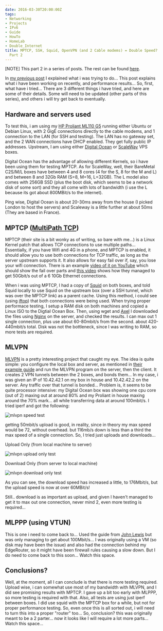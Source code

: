 ```yaml
---
date: 2016-03-30T20:00:00Z
tags:
- Networking
- Projects
- IPv6
- Guide
- HowTo
- HomeLab
- Double_Internet
title: MPTCP, SSH, Squid, OpenVPN (and 2 Cable modems) = Double Speed? Not quite...
  Part 2
---
```


[NOTE] This part 2 in a series of posts. The rest can be found [here](https://www.tiernanotoole.ie/tag/Double_Internet/).


In [my previous post][1] I explained what i was trying to do... This post explains what i have been working on recently, and performance results...
So, first, what have i tried... There are 3 different things i have tried, and here are some of their details. Some will need to be updated (other parts of this series), and others i will try get back to eventually.

## Hardware and servers used
To test this, i am using my [HP Proliant ML110 G5][8] running either Ubuntu or Debian Linux, with 2 GigE connections directly to the cable modems, and 1 connection to the LAN (for SSH and testing). The LAN has no gateway set, and the 2 WAN connections have DHCP enabled. They get fully public IP addresses. Upstream, I am using either [Digital Ocean][9] or [ScaleWay][10] VPS boxes.

Digital Ocean has the advantage of allowing different Kernels, so i have been using them for testing MPTCP. As for ScaleWay, well, their BareMetal C2S/M/L boxes have between 4 and 8 cores (4 for the S, 8 for the M and L) and between 8 and 32Gb RAM (S=8, M=16, L=32GB). The L model also comes with 256GB SSD (plus the boot disk, which seems to be a network disk of some sort) and they all come with lots of bandwidth (i use the L because its got about 800MBit/s to the internet).

Ping wise, Digital Ocean is about 20-30ms away from the house (I picked London to host the servers) and Scaleway is a little further at about 50ms (They are based in France).

## MPTCP ([MultiPath TCP][5])
MPTCP (their site is a bit wonky as of writing, so bare with me...) is a Linux Kernel patch that allows TCP connections to use multiple paths... Essentially, if you have Wifi and 4G in a phone, and MPTCP is enabled, it should allow you to use both connections for TCP traffic, as long as the server upstream supports it. It also allows for easy fail over if, say, you lose your wifi connection. There is an example [video of it on YouTube][6] which should show the fail over parts and [this video][7] shows how they managed to get 50Gbit/s out of a 6 10Gb Ethernet connections.

When i was using MPTCP, I had a copy of [Squid][11] on both boxes, and told Squid locally to use Squid on the upstream box (over a SSH tunnel, which was over the MPTCP link) as a parent cache. Using this method, i could see (using [iftop][12]) that both connections were being used. When trying proper performace testing, I setup a RAM disk on both machines and copied a Linux ISO to the Digtial Ocean Box. Then, using wget and [Axel][13] I downloaded the files using [Nginx][14] on the server, and checked the results. I can max out 1 single connection, plus use about 60-80mbit/s from the second. about 420-440mbit/s total. Disk was not the bottleneck, since I was writing to RAM, so more tests are required.

## MLVPN
[MLVPN][4] is a pretty interesting project that caught my eye. The idea is quite simple: you configure the local box and server, as mentioned in [their example guide][17] and run the MLVPN program on the server, then the client. It creates 2 VPN tunnels between the 2 boxes, and bonds them... In my case, i was given an IP of 10.42.42.1 on my box in house and 10.42.42.2 on the server. Any traffic over that tunnel is bonded... Problem is, it seems to be quite processor intensive: my Digital Ocean box was showing one cpu core (out of 2) maxing out at around 80% and my Proliant in house maxing around the 70% mark... all while transferring data at around 100mbit/s. I tried iperf and got the following:

![mlvpn speed test][mlvpnspeedtest]

getting 50mbit/s upload is good, in reality, since in theory my max speed would be 72, without overhead. but 116mb/s down is less than a third the max speed of a single connection. So, I tried just uploads and downloads...

Upload Only (from local machine to server)

![mlvpn upload only test][mlvpnuploadonly]

Download Only (from server to local machine)

![mlvpn download only test][mlvpndownloadonly]

As you can see, the download speed has increased a little, to 176Mbit/s, but the upload speed is now at over 60MBit/s!

Still.. download is as important as upload, and given I haven't managed to get it to max out one connection, never mind 2, even more testing is required...

## MLPPP (using VTUN)

This is one i need to come back to... Used the guide from [John Lewis][15] but was only managing to get about 100Mbit/s... I was originally using a VM (so disk may have been the issue) and also had the connection behind my EdgeRouter, so it might have been firewall rules causing a slow down. But I do need to come back to this soon... Watch this space.

## Conclusions?

Well, at the moment, all I can conclude is that there is more testing required. Upload wise, i can somewhat use most of my bandwidth with MLVPN, and I did see promising results with MPTCP. I gave up a bit too early with MLPPP, so more testing is required with that. Also, all tests are using just iperf between boxes. I did use squid with the MPTCP box for a while, but not for proper performance testing. So, even once this is all sorted out, i will need to turn this into a proper "router" too... So, conclusion? this was originally meant to be a 2 parter... now it looks like I will require a lot more parts... Watch this space...


[1]:https://www.tiernanotoole.ie/2016/03/22/2-Cable-Modems-Double-Internet-Speed-part1.html
[2]:http://bitsofnetworks.org/ovhs-overthebox-internet-access-link-aggregation-using-multipath-tcp.html
[3]:https://shadowsocks.org/en/index.html
[4]:http://zehome.github.io/MLVPN
[5]:http://www.multipath-tcp.org
[6]:https://youtu.be/VWN0ctPi5cw
[7]:https://www.youtube.com/watch?v=VMdPI9Cfi9k
[8]:https://www.tiernanotoole.ie/Computers/proliantml110.html
[9]:https://m.do.co/c/d4d345b83b55
[10]:http://www.scaleway.com
[11]:http://www.squid-cache.org
[12]:http://www.ex-parrot.com/pdw/iftop/
[13]:http://axel.alioth.debian.org/
[14]:https://www.nginx.com/
[15]:https://johnlewis.ie/bonding-teaming-internet-connections/
[16]:http://zehome.github.io/MLVPN/
[17]:http://mlvpn.readthedocs.org/en/latest/linux_example.html
[mlvpnspeedtest]:https://www.tiernanotoole.ie/post_images/2016/03/30/20160330-mlvpn-speed-test.PNG
[mlvpndownloadonly]:https://www.tiernanotoole.ie/post_images/2016/03/30/20160330-mlvpn-speed-test-download-only.PNG
[mlvpnuploadonly]:https://www.tiernanotoole.ie/post_images/2016/03/30/20160330-mlvpn-speed-test-upload-only.PNG
